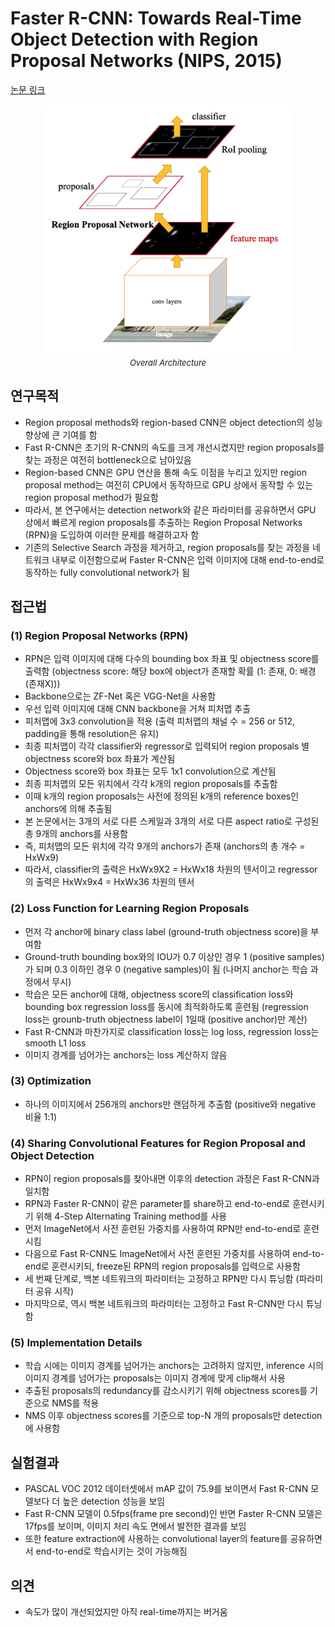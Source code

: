 # Faster R-CNN: Towards Real-Time Object Detection with Region Proposal Networks (NIPS, 2015)

[논문 링크](https://proceedings.neurips.cc/paper/2015/hash/14bfa6bb14875e45bba028a21ed38046-Abstract.html)

<p align="center">
    <img width="400" alt='fig1' src="./img/03_04_01.png?raw=true"></br>
    <em><font size=2>Overall Architecture</font></em>
</p>

## 연구목적
- Region proposal methods와 region-based CNN은 object detection의 성능 향상에 큰 기여를 함
- Fast R-CNN은 초기의 R-CNN의 속도를 크게 개선시켰지만 region proposals를 찾는 과정은 여전히 bottleneck으로 남아있음
- Region-based CNN은 GPU 연산을 통해 속도 이점을 누리고 있지만 region proposal method는 여전히 CPU에서 동작하므로 GPU 상에서 동작할 수 있는 region proposal method가 필요함
- 따라서, 본 연구에서는 detection network와 같은 파라미터를 공유하면서 GPU 상에서 빠르게 region proposals를 추출하는 Region Proposal Networks (RPN)을 도입하여 이러한 문제를 해결하고자 함
- 기존의 Selective Search 과정을 제거하고, region proposals를 찾는 과정을 네트워크 내부로 이전함으로써 Faster R-CNN은 입력 이미지에 대해 end-to-end로 동작하는 fully convolutional network가 됨

## 접근법
### (1) Region Proposal Networks (RPN)
- RPN은 입력 이미지에 대해 다수의 bounding box 좌표 및 objectness score를 출력함 (objectness score: 해당 box에 object가 존재할 확률 (1: 존재, 0: 배경(존재X)))
- Backbone으로는 ZF-Net 혹은 VGG-Net을 사용함
- 우선 입력 이미지에 대해 CNN backbone을 거쳐 피처맵 추출
- 피처맵에 3x3 convolution을 적용 (출력 피처맵의 채널 수 = 256 or 512, padding을 통해 resolution은 유지)
- 최종 피처맵이 각각 classifier와 regressor로 입력되어 region proposals 별 objectness score와 box 좌표가 계산됨
- Objectness score와 box 좌표는 모두 1x1 convolution으로 계산됨
- 최종 피처맵의 모든 위치에서 각각 k개의 region proposals를 추출함
- 이때 k개의 region proposals는 사전에 정의된 k개의 reference boxes인 anchors에 의해 추출됨
- 본 논문에서는 3개의 서로 다른 스케일과 3개의 서로 다른 aspect ratio로 구성된 총 9개의 anchors를 사용함 
- 즉, 피처맵의 모든 위치에 각각 9개의 anchors가 존재 (anchors의 총 개수 = HxWx9)
- 따라서, classifier의 출력은 HxWx9X2 = HxWx18 차원의 텐서이고 regressor의 출력은 HxWx9x4 = HxWx36 차원의 텐서

### (2) Loss Function for Learning Region Proposals
- 먼저 각 anchor에 binary class label (ground-truth objectness score)을 부여함
- Ground-truth bounding box와의 IOU가 0.7 이상인 경우 1 (positive samples)가 되며 0.3 이하인 경우 0 (negative samples)이 됨 (나머지 anchor는 학습 과정에서 무시)
- 학습은 모든 anchor에 대해, objectness score의 classification loss와 bounding box regression loss를 동시에 최적화하도록 훈련됨 (regression loss는 grounb-truth objectness label이 1일때 (positive anchor)만 계산)
- Fast R-CNN과 마찬가지로 classification loss는 log loss, regression loss는 smooth L1 loss
- 이미지 경계를 넘어가는 anchors는 loss 계산하지 않음

### (3) Optimization
- 하나의 이미지에서 256개의 anchors만 랜덤하게 추출함 (positive와 negative 비율 1:1)

### (4) Sharing Convolutional Features for Region Proposal and Object Detection
- RPN이 region proposals를 찾아내면 이후의 detection 과정은 Fast R-CNN과 일치함
- RPN과 Faster R-CNN이 같은 parameter를 share하고 end-to-end로 훈련시키기 위해 4-Step Alternating Training method를 사용
- 먼저 ImageNet에서 사전 훈련된 가중치를 사용하여 RPN만 end-to-end로 훈련시킴
- 다음으로 Fast R-CNN도 ImageNet에서 사전 훈련된 가중치를 사용하여 end-to-end로 훈련시키되, freeze된 RPN의 region proposals를 입력으로 사용함
- 세 번째 단계로, 백본 네트워크의 파라미터는 고정하고 RPN만 다시 튜닝함 (파라미터 공유 시작)
- 마지막으로, 역시 백본 네트워크의 파라미터는 고정하고 Fast R-CNN만 다시 튜닝함

### (5) Implementation Details
- 학습 시에는 이미지 경계를 넘어가는 anchors는 고려하지 않지만, inference 시의 이미지 경계를 넘어가는 proposals는 이미지 경계에 맞게 clip해서 사용
- 추출된 proposals의 redundancy를 감소시키기 위해 objectness scores를 기준으로 NMS를 적용
- NMS 이후 objectness scores를 기준으로 top-N 개의 proposals만 detection에 사용함

## 실험결과
- PASCAL VOC 2012 데이터셋에서 mAP 값이 75.9를 보이면서 Fast R-CNN 모델보다 더 높은 detection 성능을 보임
- Fast R-CNN 모델이 0.5fps(frame pre second)인 반면 Faster R-CNN 모델은 17fps를 보이며, 이미지 처리 속도 면에서 발전한 결과를 보임
- 또한 feature extraction에 사용하는 convolutional layer의 feature를 공유하면서 end-to-end로 학습시키는 것이 가능해짐

## 의견
- 속도가 많이 개선되었지만 아직 real-time까지는 버거움